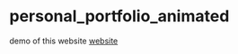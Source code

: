 # personal_portfolio_animated
demo of this website <a href="https://abhijitgayen.github.io/">website</a>
